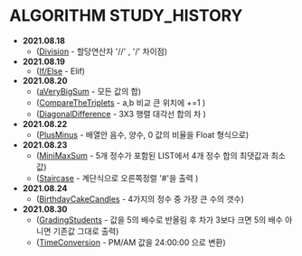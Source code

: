 # ALGORITHM STUDY_HISTORY

- __2021.08.18__
  + ([Division](https://github.com/dahoonchoi/algorithm_study/blob/main/hackerrank/prct_division.py) - 할당연산자 '//' , '/' 차이점)
- __2021.08.19__ 
  + ([If/Else](https://github.com/dahoonchoi/algorithm_study/blob/main/hackerrank/prct_ifelse.py) - Elif)
- __2021.08.20__
  + ([aVeryBigSum](https://github.com/dahoonchoi/algorithm_study/blob/main/hackerrank/averybigsum.py) - 모든 값의 합)
  + ([CompareTheTriplets](https://github.com/dahoonchoi/algorithm_study/blob/main/hackerrank/compare_the_triplets.py) - a,b 비교 큰 위치에 +=1 )
  + ([DiagonalDifference](https://github.com/dahoonchoi/algorithm_study/blob/main/hackerrank/diagonal_difference.py) - 3X3 행렬 대각선 합의 차 )
- __2021.08.22__
  + ([PlusMinus](https://github.com/dahoonchoi/algorithm_study/blob/main/hackerrank/plus_minus.py) - 배열안 음수, 양수, 0 값의 비율을 Float 형식으로)
- __2021.08.23__
  + ([MiniMaxSum](https://github.com/dahoonchoi/algorithm_study/blob/main/hackerrank/mini_max_sum.py) - 5개 정수가 포함된 LIST에서 4개 정수 합의 최댓값과 최소값)
  + ([Staircase](https://github.com/dahoonchoi/algorithm_study/blob/main/hackerrank/staircase.py) - 계단식으로 오른쪽정렬 '#'을 출력   )
- __2021.08.24__
  + ([BirthdayCakeCandles](https://github.com/dahoonchoi/algorithm_study/blob/main/hackerrank/birthday_cake_candles.py) - 4가지의 정수 중 가장 큰 수의 갯수)
- __2021.08.30__
  + ([GradingStudents](https://github.com/dahoonchoi/algorithm_study/blob/main/hackerrank/grading_students.py) - 값을 5의 배수로 반올림 후 차가 3보다 크면 5의 배수 아니면 기존값 그대로 출력)
  + ([TimeConversion](https://github.com/dahoonchoi/algorithm_study/blob/main/hackerrank/time_conversion.py) - PM/AM 값을 24:00:00 으로 변환)
  

